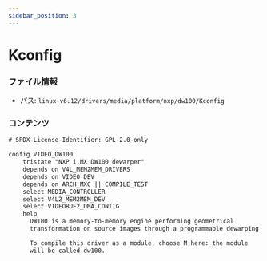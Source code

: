 ```yaml
---
sidebar_position: 3
---
```

# Kconfig

### ファイル情報

- パス: `linux-v6.12/drivers/media/platform/nxp/dw100/Kconfig`

### コンテンツ

```txt
# SPDX-License-Identifier: GPL-2.0-only

config VIDEO_DW100
	tristate "NXP i.MX DW100 dewarper"
	depends on V4L_MEM2MEM_DRIVERS
	depends on VIDEO_DEV
	depends on ARCH_MXC || COMPILE_TEST
	select MEDIA_CONTROLLER
	select V4L2_MEM2MEM_DEV
	select VIDEOBUF2_DMA_CONTIG
	help
	  DW100 is a memory-to-memory engine performing geometrical
	  transformation on source images through a programmable dewarping map.

	  To compile this driver as a module, choose M here: the module
	  will be called dw100.

```

